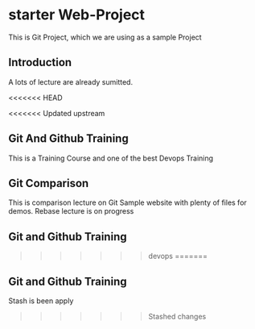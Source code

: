 # starter Web-Project
This is Git Project, which we are using as a sample Project


## Introduction
A lots of lecture are already sumitted.

<<<<<<< HEAD


<<<<<<< Updated upstream
## Git And Github Training
This is a Training Course and one of the best Devops Training

## Git Comparison
This is comparison lecture on Git
Sample website with plenty of files for demos.
Rebase lecture is on progress

## Git and Github Training
>>>>>>> devops
=======
## Git and Github Training
Stash is been apply
>>>>>>> Stashed changes
